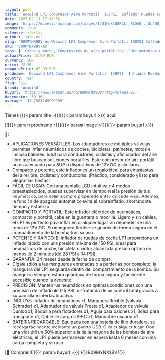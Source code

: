 ```yaml
---
layout: post
title: 'Woowind LP1 Compresor Aire Portatil  150PSI  Inflador Ruedas Coche Recargable  Hinchador Electrico para El Coche  Moto  Scooter  Bicicleta  Balones'
date: 2025-02-11 17:17:56
image: 'https://m.media-amazon.com/images/I/41HnxfQERCL._SL500_._SL400_.jpg'
comments: true
category: ofertas
author: 'tole.es'
slug: 'B09MYNX9BV-es Woowind LP1 Compresor Aire Portatil 150PSI Inflador Ruedas...'
sku: 'B09MYNX9BV-es'
tags: [ 'Coche y moto','Compresores de aire portátiles','Herramientas de neumáticos y ruedas','Herramientas para coche','bicicleta','woowind','🇪🇸', ]
actualPrice: 43.99 EUR
currency: EUR
price: 43.99
comparePrice: 62.99 EUR
prodname: 'Woowind LP1 Compresor Aire Portatil  150PSI  Inflador Ruedas Coche Recargable  Hinchador Electrico para El Coche  Moto  Scooter  Bicicleta  Balones'
country: 'es'
flag: '🇪🇸'
brand: 'Woowind'
buyurl: 'https://www.amazon.es/dp/B09MYNX9BV/?tag=tolees-21'
descuento: '30.16'
average: '41.7381249999999'
---
```


Tienes [{{< param title >}}]({{< param buyurl >}}) aqui!

[![{{< param prodname >}}]({{< param image >}})]({{< param buyurl >}})

🔎:

- APLICACIONES VERSÁTILES: Los adaptadores de múltiples válvulas permiten inflar neumáticos de coches, bicicletas, patinetes, motos e incluso balones. Ideal para conductores, ciclistas y aficionados del aire libre que buscan soluciones portátiles. Este compresor de aire portátil no es adecuado para SUP o dispositivos de 12V DC y similares.
- Compacto y potente, este inflador es un regalo ideal para entusiastas del aire libre, ciclistas y conductores. ¡Práctico, considerado y listo para alegrar las fiestas!
- FÁCIL DE USAR: Con una pantalla LCD intuitiva y 4 modos preestablecidos, puedes supervisar en tiempo real la presión de tus neumáticos, para estar siempre preparado antes de cada viaje. Además, la función de apagado automático evita el sobreinflado, ahorrándote tiempo y esfuerzo.
- COMPACTO Y PORTÁTIL: Este inflador eléctrico de neumáticos, compacto y portátil, cabe en la guantera o mochila. Ligero y sin cables, el LP1 es perfecto para inflar en cualquier lugar sin depender de una toma de 12V DC. Su manguera flexible se guarda de forma segura en el compartimento de la bomba tras su uso.
- POTENTE Y RÁPIDO: El inflador de ruedas de coche LP1 proporciona un inflado rápido con una presión máxima de 150 PSI, ideal para neumáticos de coche, bicicleta o moto; alcanza la presión óptima en menos de 2 minutos (de 28 PSI a 34 PSI).
- GARANTÍA: 24 meses desde la fecha de compra.
- Dígale adiós a las mangueras enredadas o a perderlas por completo, la manguera del LP1 se guarda dentro del compartimiento de la bomba. Su manguera siempre estará guardada de forma segura y fácilmente accesible cuando la necesite
- PRECISIÓN: Mantén tus neumáticos en óptimas condiciones con una precisión de inflado de 0.5 PSI, disfrutando de un control total gracias a su pantalla e interfaz intuitiva.
- INCLUYE: Inflador de neumáticos x1, Manguera flexible (válvula Schrader) x1, Adaptador de válvula Presta x1, Adaptador de válvula Dunlop x1, Boquilla para flotadores x1, Aguja para balones x1, Bolsa para transporte x1, Cable de carga USB-C x1, Manual de usuario x1.
- BATERÍA RECARGABLE: Equipada con una batería de litio duradera, se recarga fácilmente mediante un puerto USB-C en cualquier lugar. Con una vida útil un 50% superior a la de la mayoría de las bombas de aire eléctricas, el LP1 puede permanecer en espera hasta 6 meses con una carga completa y sin uso.

[🛒 Comprar!!!]({{< param buyurl >}})
{{<world>}}B09MYNX9BV{{</world>}}
